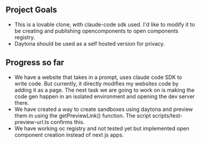 ## Project Goals
- This is a lovable clone, with claude-code sdk used. I'd like to modify it to be creating and publishing opencomponents to open components registry.
- Daytona should be used as a self hosted version for privacy.

## Progress so far
- We have a website that takes in a prompt, uses claude code SDK to write code. But currently, it directly modifies my websites code by adding it as a page. The next task we are going to work on is making the code gen happen in an isolated environment and opening the dev server there.
- We have created a way to create sandboxes using daytona and preview them in using the getPreviewLink() function. The script scripts/test-preview-url.ts confirms this.
 - We have working oc registry and not tested yet but implemented open component creation instead of next js apps.